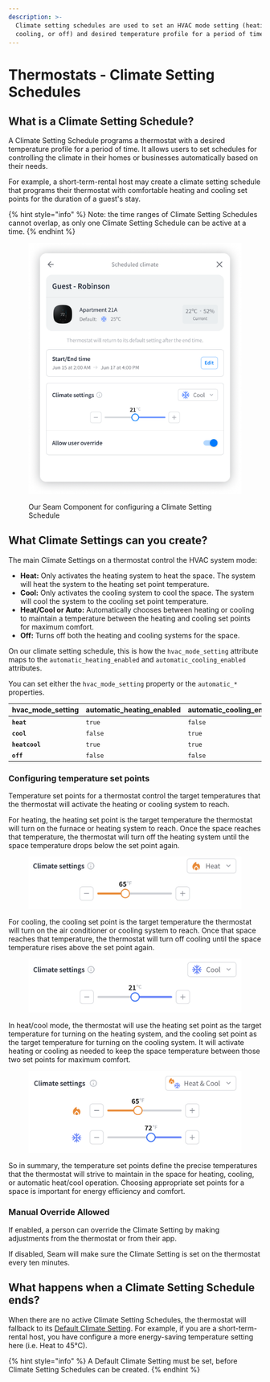 ```yaml
---
description: >-
  Climate setting schedules are used to set an HVAC mode setting (heating,
  cooling, or off) and desired temperature profile for a period of time.
---
```


# Thermostats - Climate Setting Schedules

## What is a Climate Setting Schedule?

A Climate Setting Schedule programs a thermostat with a desired temperature profile for a period of time. It allows users to set schedules for controlling the climate in their homes or businesses automatically based on their needs.

For example, a short-term-rental host may create a climate setting schedule that programs their thermostat with comfortable heating and cooling set points for the duration of a guest's stay.

{% hint style="info" %}
Note: the time ranges of Climate Setting Schedules cannot overlap, as only one Climate Setting Schedule can be active at a time.
{% endhint %}

<figure><img src="../.gitbook/assets/Thermo rule.png" alt=""><figcaption><p>Our Seam Component for configuring a Climate Setting Schedule</p></figcaption></figure>

## What Climate Settings can you create?

The main Climate Settings on a thermostat control the HVAC system mode:

* **Heat:** Only activates the heating system to heat the space. The system will heat the system to the heating set point temperature.
* **Cool:** Only activates the cooling system to cool the space. The system will cool the system to the cooling set point temperature.
* **Heat/Cool or Auto:** Automatically chooses between heating or cooling to maintain a temperature between the heating and cooling set points for maximum comfort.
* **Off:** Turns off both the heating and cooling systems for the space.



On our climate setting schedule, this is how the `hvac_mode_setting` attribute maps to the `automatic_heating_enabled` and `automatic_cooling_enabled` attributes.

You can set either the `hvac_mode_setting` property or the `automatic_*` properties.

<table><thead><tr><th width="260.3333333333333">hvac_mode_setting</th><th width="244">automatic_heating_enabled</th><th>automatic_cooling_enabled</th></tr></thead><tbody><tr><td><strong><code>heat</code></strong></td><td><code>true</code></td><td><code>false</code></td></tr><tr><td><strong><code>cool</code></strong></td><td><code>false</code></td><td><code>true</code></td></tr><tr><td><strong><code>heatcool</code></strong></td><td><code>true</code></td><td><code>true</code></td></tr><tr><td><strong><code>off</code></strong></td><td><code>false</code></td><td><code>false</code></td></tr></tbody></table>

### Configuring temperature set points

Temperature set points for a thermostat control the target temperatures that the thermostat will activate the heating or cooling system to reach.

For heating, the heating set point is the target temperature the thermostat will turn on the furnace or heating system to reach. Once the space reaches that temperature, the thermostat will turn off the heating system until the space temperature drops below the set point again.

<figure><img src="../.gitbook/assets/Screen Shot 2023-06-12 at 4.04.38 PM.png" alt="" width="563"><figcaption></figcaption></figure>

For cooling, the cooling set point is the target temperature the thermostat will turn on the air conditioner or cooling system to reach. Once that space reaches that temperature, the thermostat will turn off cooling until the space temperature rises above the set point again.

<figure><img src="../.gitbook/assets/Screen Shot 2023-06-12 at 4.04.54 PM.png" alt="" width="563"><figcaption></figcaption></figure>

In heat/cool mode, the thermostat will use the heating set point as the target temperature for turning on the heating system, and the cooling set point as the target temperature for turning on the cooling system. It will activate heating or cooling as needed to keep the space temperature between those two set points for maximum comfort.

<figure><img src="../.gitbook/assets/Screen Shot 2023-06-12 at 4.04.21 PM.png" alt="" width="563"><figcaption></figcaption></figure>

So in summary, the temperature set points define the precise temperatures that the thermostat will strive to maintain in the space for heating, cooling, or automatic heat/cool operation. Choosing appropriate set points for a space is important for energy efficiency and comfort.

### Manual Override Allowed

If enabled, a person can override the Climate Setting by making adjustments from the thermostat or from their app.

If disabled, Seam will make sure the Climate Setting is set on the thermostat every ten minutes.

## What happens when a Climate Setting Schedule ends?

When there are no active Climate Setting Schedules, the thermostat will fallback to its [Default Climate Setting](../thermostats/climate-setting-schedules/lock-a-lock.md). For example, if you are a short-term-rental host, you have configure a more energy-saving temperature setting here (i.e. Heat to 45°C).

{% hint style="info" %}
A Default Climate Setting must be set, before Climate Setting Schedules can be created.
{% endhint %}
